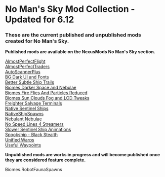 # No Man's Sky Mod Collection - Updated for 6.12

### These are the current published and unpublished mods created for No Man's Sky.

**Published mods are available on the NexusMods No Man's Sky section.**

[AlmostPerfectFlight](https://www.nexusmods.com/nomanssky/mods/2237)<br />
[AlmostPerfectTraders](https://www.nexusmods.com/nomanssky/mods/2296)<br />
[AutoScannerPlus](https://www.nexusmods.com/nomanssky/mods/2600)<br />
[BG Dark UI and Fonts](https://www.nexusmods.com/nomanssky/mods/2335)<br />
[Better Subtle Ship Trails](https://www.nexusmods.com/nomanssky/mods/2954)<br />
[Biomes Darker Space and Nebulae](https://www.nexusmods.com/nomanssky/mods/2602)<br />
[Biomes Fire Flies And Particles Reduced](https://www.nexusmods.com/nomanssky/mods/2127)<br />
[Biomes Sun Clouds Fog and LOD Tweaks](https://www.nexusmods.com/nomanssky/mods/2125)<br />
[Freighter Salvage Terminals](https://www.nexusmods.com/nomanssky/mods/2601)<br />
[Native Sentinel Ships](https://www.nexusmods.com/nomanssky/mods/2841)<br />
[NativeShipSpawns](https://www.nexusmods.com/nomanssky/mods/2841)<br />
[Nebulant Nebulae](https://www.nexusmods.com/nomanssky/mods/3789)<br />
[No Speed Lines 4 Streamers](https://www.nexusmods.com/nomanssky/mods/2343)<br />
[Slower Sentinel Ship Animations](https://www.nexusmods.com/nomanssky/mods/2764)<br />
[Spookship - Black Stealth](https://www.nexusmods.com/nomanssky/mods/3262)<br />
[Unified Warps](https://www.nexusmods.com/nomanssky/mods/2252)<br />
[Useful Waypoints](https://www.nexusmods.com/nomanssky/mods/3891)<br />

**Unpublished mods are works in progress and will become published once they
are considered feature complete.**

Biomes.RobotFaunaSpawns<br />
